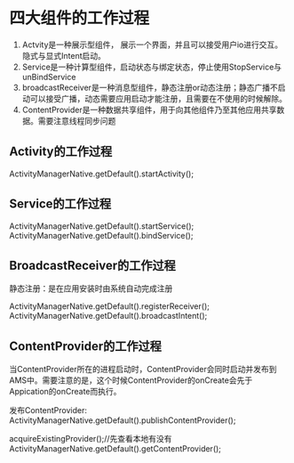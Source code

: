 # 四大组件的工作过程

1. Actvity是一种展示型组件， 展示一个界面，并且可以接受用户io进行交互。 隐式与显式Intent启动。
2. Service是一种计算型组件，启动状态与绑定状态，停止使用StopService与unBindService
3. broadcastReceiver是一种消息型组件，静态注册or动态注册；静态广播不启动可以接受广播，动态需要应用启动才能注册，且需要在不使用的时候解除。
4. ContentProvider是一种数据共享组件，用于向其他组件乃至其他应用共享数据。需要注意线程同步问题


## Activity的工作过程
ActivityManagerNative.getDefault().startActivity();

## Service的工作过程
ActivityManagerNative.getDefault().startService();
ActivityManagerNative.getDefault().bindService();

## BroadcastReceiver的工作过程
静态注册：是在应用安装时由系统自动完成注册

ActivityManagerNative.getDefault().registerReceiver();
ActivityManagerNative.getDefault().broadcastIntent();

## ContentProvider的工作过程
当ContentProvider所在的进程启动时，ContentProvider会同时启动并发布到AMS中。需要注意的是，这个时候ContentProvider的onCreate会先于Appication的onCreate而执行。

发布ContentProvider:
ActivityManagerNative.getDefault().publishContentProvider();

acquireExistingProvider();//先查看本地有没有
ActivityManagerNative.getDefault().getContentProvider();
